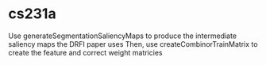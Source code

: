 # cs231a

Use generateSegmentationSaliencyMaps to produce the intermediate saliency maps the DRFI paper uses
Then, use createCombinorTrainMatrix to create the feature and correct weight matricies
